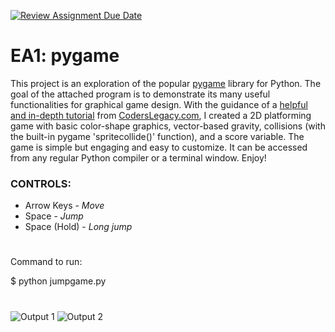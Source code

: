 [![Review Assignment Due Date](https://classroom.github.com/assets/deadline-readme-button-24ddc0f5d75046c5622901739e7c5dd533143b0c8e959d652212380cedb1ea36.svg)](https://classroom.github.com/a/FJiO-WNb)
# EA1: pygame

This project is an exploration of the popular [pygame](https://www.pygame.org/news) library for Python. The goal of the attached program is to demonstrate its many useful functionalities for graphical game design. With the guidance of a [helpful and in-depth tutorial](https://coderslegacy.com/python/pygame-platformer-game-development/) from [CodersLegacy.com](https://coderslegacy.com/), I created a 2D platforming game with basic color-shape graphics, vector-based gravity, collisions (with the built-in pygame 'spritecollide()' function), and a score variable. The game is simple but engaging and easy to customize. It can be accessed from any regular Python compiler or a terminal window. Enjoy!

### CONTROLS:
- Arrow Keys - *Move*
- Space - *Jump*
- Space (Hold) - *Long jump*
#
Command to run:

$ python jumpgame.py
#
![Output 1](https://github.com/CS2613-WI24-FR01B/exploration-activity-1-littlebugsmith/assets/126014617/dd3ac102-cdb4-437a-bee5-073aa7f5debb)
![Output 2](https://github.com/CS2613-WI24-FR01B/exploration-activity-1-littlebugsmith/assets/126014617/2633013a-3bd7-472c-9718-e893b802810a)
